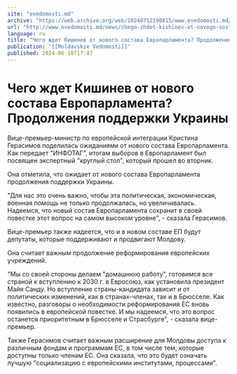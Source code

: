 ```yaml
---
site: "evedomosti.md"
archive: "https://web.archive.org/web/20240712190815/www.evedomosti.md/news/chego-zhdet-kishinev-ot-novogo-sostava-evroparlamenta-prodol"
url: "http://www.evedomosti.md/news/chego-zhdet-kishinev-ot-novogo-sostava-evroparlamenta-prodol"
language: ru
title: "Чего ждет Кишинев от нового состава Европарламента? Продолжения поддержки Украины"
publication: '[[Moldavskie Vedomosti]]'
published: 2024-06-18T17:47
---
```


# Чего ждет Кишинев от нового состава Европарламента? Продолжения поддержки Украины

Вице-премьер-министр по европейской интеграции Кристина Герасимов поделилась ожиданиями от нового состава Европарламента. Как передает "ИНФОТАГ", итогам выборов в Европарламент был посвящен экспертный "круглый стол", который прошел во вторник.

Она отметила, что ожидает от нового состава Европарламента продолжения поддержки Украины.

"Для нас это очень важно, чтобы эта политическая, экономическая, военная помощь не только продолжалась, но увеличивалась. Надеемся, что новый состав Европарламента сохранит в своей повестке этот вопрос на самом высоком уровне", - сказала Герасимов.

Вице-премьер также надеется, что и в новом составе ЕП будут депутаты, которые поддерживают и продвигают Молдову.

Она считает важным продолжение реформирования европейских учреждений.

"Мы со своей стороны делаем "домашнюю работу", готовимся все страной к вступлению к 2030 г. в Евросоюз, как установила президент Майя Санду. Но вступление страны-кандидата зависит и от политических изменений, как в странах-членах, так и в Брюсселе. Как известно, разговоры о необходимости реформирования ЕС вновь появились в европейской повестке. И мы надеемся, что это вопрос останется приоритетным в Брюсселе и Страсбурге", - сказала вице-премьер.

Также Герасимов считает важным расширение для Молдовы доступа к различным фондам и программам ЕС, в том числе тем, которые доступны только членам ЕС. Она сказала, что это будет означать лучшую "социализацию с европейскими институтами, процессами".